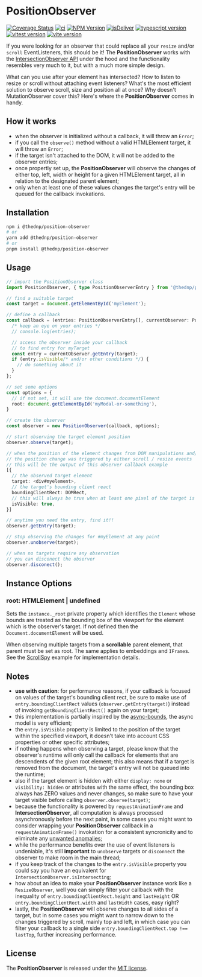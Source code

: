 # PositionObserver
[![Coverage Status](https://coveralls.io/repos/github/thednp/position-observer/badge.svg)](https://coveralls.io/github/thednp/position-observer)
[![ci](https://github.com/thednp/position-observer/actions/workflows/ci.yml/badge.svg)](https://github.com/thednp/position-observer/actions/workflows/ci.yml)
[![NPM Version](https://img.shields.io/npm/v/@thednp/position-observer.svg)](https://www.npmjs.com/package/@thednp/position-observer)
[![jsDeliver](https://img.shields.io/jsdelivr/npm/hw/@thednp/position-observer)](https://www.jsdelivr.com/package/npm/@thednp/position-observer)
[![typescript version](https://img.shields.io/badge/typescript-5.6.3-brightgreen)](https://www.typescriptlang.org/)
[![vitest version](https://img.shields.io/badge/vitest-2.1.4-brightgreen)](https://vitest.dev/)
[![vite version](https://img.shields.io/badge/vite-5.4.10-brightgreen)](https://vitejs.dev/)

If you were looking for an observer that could replace all your `resize` and/or `scroll` EventListeners, this should be it! The **PositionObserver** works with the [IntersectionObserver API](https://developer.mozilla.org/en-US/docs/Web/API/IntersectionObserver) under the hood and the functionality resembles very much to it, but with a much more simple design.

What can you use after your element has intersected? How to listen to resize or scroll without attaching event listeners? What's the most efficient solution to observe scroll, size and position all at once? Why doesn't MutationObserver cover this? Here's where the **PositionObserver** comes in handy.


## How it works
* when the observer is initialized without a callback, it will throw an `Error`;
* if you call the `observe()` method without a valid HTMLElement target, it will throw an `Error`;
* if the target isn't attached to the DOM, it will not be added to the observer entries;
* once propertly set up, the **PositionObserver** will observe the changes of either top, left, width or height for a given HTMLElement target, all in relation to the designated parent element;
* only when at least one of these values changes the target's entry will be queued for the callback invokations.


## Installation

```bash
npm i @thednp/position-observer
# or
yarn add @thednp/position-observer
# or
pnpm install @thednp/position-observer
```

## Usage

```ts
// import the PositionObserver class
import PositionObserver, { type PositionObserverEntry } from '@thednp/position-observer';

// find a suitable target
const target = document.getElementById('myElement');

// define a callback
const callback = (entries: PositionObserverEntry[], currentObserver: PositionObserver) => {
  /* keep an eye on your entries */
  // console.log(entries);

  // access the observer inside your callback
  // to find entry for myTarget
  const entry = currentObserver.getEntry(target);
  if (entry.isVisible/* and/or other conditions */) {
    // do something about it
  }
};

// set some options
const options = {
  // if not set, it will use the document.documentElement
  root: document.getElementById('myModal-or-something'),
}

// create the observer
const observer = new PositionObserver(callback, options);

// start observing the target element position
observer.observe(target);

// when the position of the element changes from DOM manipulations and/or
// the position change was triggered by either scroll / resize events
// this will be the output of this observer callback example
[{
  // the observed target element
  target: <div#myelement>,
  // the target's bounding client react
  boundingClientRect: DOMRect,
  // this will always be true when at least one pixel of the target is visible in the viewport
  isVisible: true,
}]

// anytime you need the entry, find it!!
observer.getEntry(target);

// stop observing the changes for #myElement at any point
observer.unobserve(target);

// when no targets require any observation
// you can disconect the observer
observer.disconect();
```

## Instance Options

### root: HTMLElement | undefined
Sets the `instance._root` private property which identifies the `Element` whose bounds are treated as the bounding box of the viewport for the element which is the observer's target. If not defined then the `Document.documentElement` will be used.

When observing multiple targets from a **scrollable** parent element, that parent must be set as root. The same applies to embeddings and `IFrame`s. See the [ScrollSpy](https://github.com/thednp/bootstrap.native/blob/master/src/components/scrollspy.ts) example for implementation details.


## Notes
* **use with caution**: for performance reasons, if your callback is focused on values of the target's bounding client rect, be sure to make use of `entry.boundingClientRect` values (`observer.getEntry(target)`) instead of invoking `getBoundingClientRect()` again on your target;
* this implementation is partially inspired by the [async-bounds](https://github.com/glued/async-bounds), the async model is very efficient;
* the `entry.isVisible` property is limited to the position of the target within the specified viewport, it doesn't take into account CSS properties or other specific attributes;
* if nothing happens when observing a target, please know that the observer's runtime will only call the callback for elements that are descendents of the given root element; this also means that if a target is removed from the document, the target's entry will not be queued into the runtime;
* also if the target element is hidden with either `display: none` or `visibility: hidden` or attributes with the same effect, the bounding box always has ZERO values and never changes, so make sure to have your target visible before calling `observer.observe(target)`;
* because the functionality is powered by `requestAnimationFrame` and **IntersectionObserver**, all computation is always processed asynchronously before the next paint, in some cases you might want to consider wrapping your **PositionObserver** callback in a `requestAnimationFrame()` invokation for a consistent syncronicity and to eliminate any [unwanted anomalies](https://developer.mozilla.org/en-US/docs/Web/API/ResizeObserver#observation_errors);
* while the performance benefits over the use of event listeners is undeniable, it's still **important** to `unobserve` targets or `disconnect` the observer to make room in the main thread;
* if you keep track of the changes to the `entry.isVisible` property you could say you have an equivalent for `IntersectionObserver.isIntersecting`; 
* how about an idea to make your **PositionObserver** instance work like a `ResizeObserver`, well you can simply filter your callback with the inequality of `entry.boundingClientRect.height` and `lastHeight` OR `entry.boundingClientRect.width` and `lastWidth` cases, easy right?
* lastly, the **PositionObserver** will observe changes to all sides of a target, but in some cases you might want to narrow down to the changes triggered by scroll, mainly top and left, in which case you can filter your callback to a single side `entry.boundingClientRect.top !== lastTop`, further increasing performance.


## License
The **PositionObserver** is released under the [MIT license](https://github.com/thednp/position-observer/blob/master/LICENSE).

